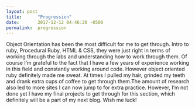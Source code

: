 ```yaml
---
layout: post
title:      "Progression"
date:       2017-12-12 04:46:20 -0500
permalink:  progression
---
```



Object Orientation has been the most difficult for me to get through. Intro to ruby, Procedural Ruby, HTML & CSS, they were just right in terms of working through the labs and understanding how to work through them. Of course I’m grateful to the fact that I have a few years of experience working in this field and constantly working around code. However object oriented ruby definitely made me sweat. At times I pulled my hair, grinded my teeth and drank extra cups of coffee to get through them.The amount of research also led to more sites I can now jump to for extra practice. However, I’m not done yet I have my final projects to get through for this section, which definitely will be a part of my next blog. Wish me luck!
